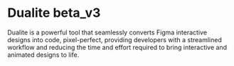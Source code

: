 # Dualite beta_v3

Dualite is a powerful tool that seamlessly converts Figma interactive designs into code, pixel-perfect, providing developers with a streamlined workflow and reducing the time and effort required to bring interactive and animated designs to life.
